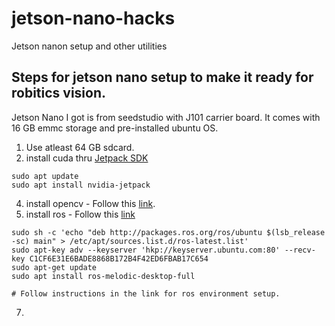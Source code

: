 # jetson-nano-hacks
Jetson nanon setup and other utilities

## Steps for jetson nano setup to make it ready for robitics vision. 
Jetson Nano I got is from seedstudio with J101 carrier board. It comes with 16 GB emmc storage and pre-installed ubuntu OS.

1. Use atleast 64 GB sdcard.
2. install cuda thru [Jetpack SDK](https://docs.nvidia.com/jetson/jetpack/install-jetpack/index.html#package-management-tool)
```
sudo apt update
sudo apt install nvidia-jetpack

```
4. install opencv - Follow this [link](https://automaticaddison.com/how-to-install-opencv-4-5-on-nvidia-jetson-nano/).
5. install ros - Follow this [link](https://www.waveshare.com/wiki/Install_ROS_System_on_Jetson_Nano_%26_Environment_Cofiguration)
```
sudo sh -c 'echo "deb http://packages.ros.org/ros/ubuntu $(lsb_release -sc) main" > /etc/apt/sources.list.d/ros-latest.list'
sudo apt-key adv --keyserver 'hkp://keyserver.ubuntu.com:80' --recv-key C1CF6E31E6BADE8868B172B4F42ED6FBAB17C654
sudo apt-get update
sudo apt install ros-melodic-desktop-full

# Follow instructions in the link for ros environment setup.
```
7. 
